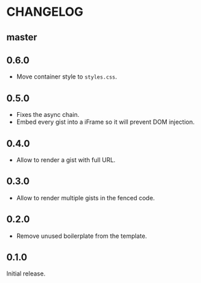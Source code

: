 # CHANGELOG

## master

## 0.6.0

- Move container style to `styles.css`.

## 0.5.0

- Fixes the async chain.
- Embed every gist into a iFrame so it will prevent DOM injection.

## 0.4.0

- Allow to render a gist with full URL.

## 0.3.0

- Allow to render multiple gists in the fenced code.

## 0.2.0

- Remove unused boilerplate from the template.

## 0.1.0

Initial release.
